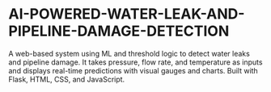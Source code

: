 # AI-POWERED-WATER-LEAK-AND-PIPELINE-DAMAGE-DETECTION
A web-based system using ML and threshold logic to detect water leaks and pipeline damage. It takes pressure, flow rate, and temperature as inputs and displays real-time predictions with visual gauges and charts. Built with Flask, HTML, CSS, and JavaScript.
